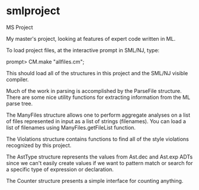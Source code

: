smlproject
==========

MS Project

My master's project, looking at features of expert code written in ML.

To load project files, at the interactive prompt in SML/NJ, type:

 prompt> CM.make "allfiles.cm";

This should load all of the structures in this project and the SML/NJ
visible compiler.

Much of the work in parsing is accomplished by the ParseFile structure.
There are some nice utility functions for extracting information
from the ML parse tree.

The ManyFiles structure allows one to perform aggregate analyses on
a list of files represented in input as a list of strings (filenames).
You can load a list of filenames using ManyFiles.getFileList function.

The Violations structure contains functions to find all of the style
violations recognized by this project.

The AstType structure represents the values from Ast.dec and Ast.exp
ADTs since we can't easily create values if we want to pattern match
or search for a specific type of expression or declaration.

The Counter structure presents a simple interface for counting anything.
